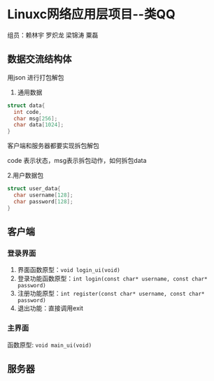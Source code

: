 # Linuxc网络应用层项目--类QQ

组员：赖林宇 罗炽龙 梁锦涛 粟磊

## 数据交流结构体

用json 进行打包解包

1. 通用数据

```c
struct data{
  int code,
  char msg[256];
  char data[1024];
}
```

客户端和服务器都要实现拆包解包

code 表示状态，msg表示拆包动作，如何拆包data

2.用户数据包  

```c
struct user_data{
  char username[128];
  char password[128];
}
```


## 客户端

### 登录界面

1. 界面函数原型：`void login_ui(void)`
2. 登录功能函数原型：`int login(const char* username, const char* password)`
3. 注册功能原型：`int register(const char* username, const char* password)`
4. 退出功能：直接调用exit
### 主界面

函数原型: `void main_ui(void)`


## 服务器